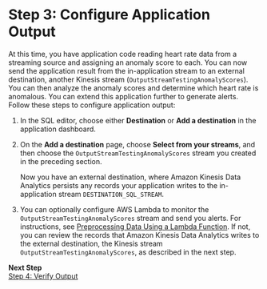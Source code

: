 # Step 3: Configure Application Output<a name="app-anomaly-create-ka-app-config-destination"></a>

At this time, you have application code reading heart rate data from a streaming source and assigning an anomaly score to each\. You can now send the application result from the in\-application stream to an external destination, another Kinesis stream \(`OutputStreamTestingAnomalyScores`\)\. You can then analyze the anomaly scores and determine which heart rate is anomalous\. You can extend this application further to generate alerts\. Follow these steps to configure application output:

1. In the SQL editor, choose either **Destination** or **Add a destination** in the application dashboard\. 

1. On the **Add a destination** page, choose **Select from your streams**, and then choose the `OutputStreamTestingAnomalyScores` stream you created in the preceding section\.

   Now you have an external destination, where Amazon Kinesis Data Analytics persists any records your application writes to the in\-application stream `DESTINATION_SQL_STREAM`\. 

1. You can optionally configure AWS Lambda to monitor the `OutputStreamTestingAnomalyScores` stream and send you alerts\. For instructions, see [Preprocessing Data Using a Lambda Function](lambda-preprocessing.md)\. If not, you can review the records that Amazon Kinesis Data Analytics writes to the external destination, the Kinesis stream `OutputStreamTestingAnomalyScores`, as described in the next step\.

**Next Step**  
[Step 4: Verify Output](app-anomaly-verify-output.md)